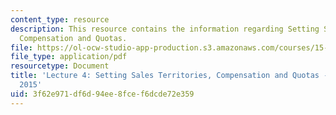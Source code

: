 ```yaml
---
content_type: resource
description: This resource contains the information regarding Setting Sales Territories,
  Compensation and Quotas.
file: https://ol-ocw-studio-app-production.s3.amazonaws.com/courses/15-387-entrepreneurial-sales-spring-2015/3f62e971df6d94ee8fcef6dcde72e359_MIT15_387S15_Lecture4.pdf
file_type: application/pdf
resourcetype: Document
title: 'Lecture 4: Setting Sales Territories, Compensation and Quotas - 15.387 Spring
  2015'
uid: 3f62e971-df6d-94ee-8fce-f6dcde72e359
---
```

